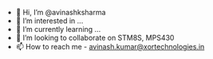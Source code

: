 - 👋 Hi, I’m @avinashksharma
- 👀 I’m interested in ...
- 🌱 I’m currently learning ...
- 💞️ I’m looking to collaborate on STM8S, MPS430 
- 📫 How to reach me - avinash.kumar@xortechnologies.in  

<!---
avinashksharma/avinashksharma is a ✨ special ✨ repository because its `README.md` (this file) appears on your GitHub profile.
You can click the Preview link to take a look at your changes.
--->
